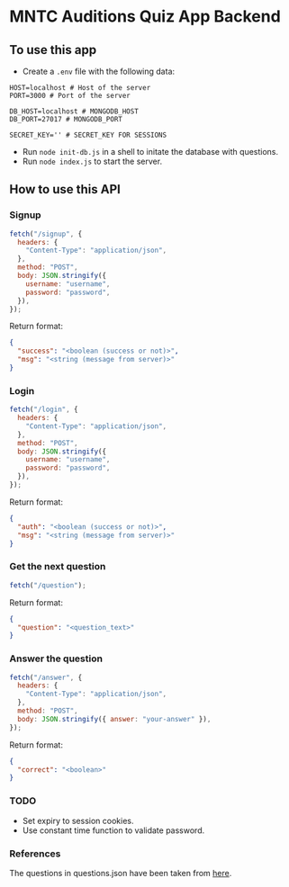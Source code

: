 # MNTC Auditions Quiz App Backend

## To use this app

- Create a `.env` file with the following data:

```
HOST=localhost # Host of the server
PORT=3000 # Port of the server

DB_HOST=localhost # MONGODB_HOST
DB_PORT=27017 # MONGODB_PORT

SECRET_KEY='' # SECRET_KEY FOR SESSIONS
```

- Run `node init-db.js` in a shell to initate the database with questions.
- Run `node index.js` to start the server.

## How to use this API

### Signup

```javascript
fetch("/signup", {
  headers: {
    "Content-Type": "application/json",
  },
  method: "POST",
  body: JSON.stringify({
    username: "username",
    password: "password",
  }),
});
```

Return format:

```json
{
  "success": "<boolean (success or not)>",
  "msg": "<string (message from server)>"
}
```

### Login

```js
fetch("/login", {
  headers: {
    "Content-Type": "application/json",
  },
  method: "POST",
  body: JSON.stringify({
    username: "username",
    password: "password",
  }),
});
```

Return format:

```json
{
  "auth": "<boolean (success or not)>",
  "msg": "<string (message from server)>"
}
```

### Get the next question

```js
fetch("/question");
```

Return format:

```json
{
  "question": "<question_text>"
}
```

### Answer the question

```js
fetch("/answer", {
  headers: {
    "Content-Type": "application/json",
  },
  method: "POST",
  body: JSON.stringify({ answer: "your-answer" }),
});
```

Return format:

```json
{
  "correct": "<boolean>"
}
```

### TODO

- Set expiry to session cookies.
- Use constant time function to validate password.

### References

The questions in questions.json have been taken from [here](https://www.gktoday.in/quizbase/current-affairs-quiz-january-2022).
